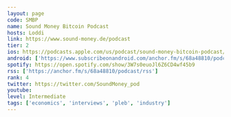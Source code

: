 ```yaml
---
layout: page
code: SMBP
name: Sound Money Bitcoin Podcast
hosts: Loddi
link: https://www.sound-money.de/podcast
tier: 2
ios: https://podcasts.apple.com/us/podcast/sound-money-bitcoin-podcast/id1582761819
android: ['https://www.subscribeonandroid.com/anchor.fm/s/68a48810/podcast/rss']
spotify: https://open.spotify.com/show/3W7s0euoJl6Z6CD4wf45b9
rss: ['https://anchor.fm/s/68a48810/podcast/rss']
rank: 4
twitter: https://twitter.com/SoundMoney_pod
youtube: 
level: Intermediate
tags: ['economics', 'interviews', 'pleb', 'industry']
---
```

